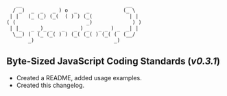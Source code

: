```
   __                                  __
  / _)  _  _   _ ) o  _   _           (_ \
 | |   (_ (_) (_(  ( ) ) (_(            | |
( (                       _)             ) )
 | |_   _ _)_ _   _   _ ) _   _ _ ) _  _| |
  \__) (  (_ (_( ) ) (_( (_( ) (_( (  (__/
       _)                          _)
```

## **Byte-Sized JavaScript Coding Standards** (*v0.3.1*)

* Created a README, added usage examples.
* Created this changelog.
